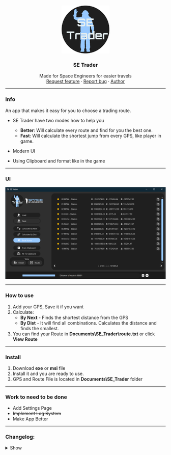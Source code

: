 <p align="center">
  <img src="src/main/resources/se_trader_logo.png" alt="SE_Trader Logo" width="150" height="150">
</p>

<h3 align="center">SE Trader</h3>

<p align="center">
  Made for Space Engineers for easier travels
  <br>
  <a href="https://github.com/sobotat/SE_Trader/issues">Request feature</a>  
  ·
  <a href="https://github.com/sobotat/SE_Trader/issues">Report bug</a>
  ·
  <a href="https://github.com/sobotat">Author</a>
</p>

---

### Info

An app that makes it easy for you to choose a trading route. 


* SE Trader have two modes how to help you
  - **Better**: Will calculate every route and find for you the best one.
  - **Fast**:   Will calculate the shortest jump from every GPS, like player in game.

* Modern UI
* Using Clipboard and format like in the game

---

### UI
![UI](src/main/resources/art/se_trader_1.2.png)

---
### How to use

1. Add your GPS, Save it if you want
2. Calculate:
   - **By Next** - Finds the shortest distance from the GPS
   - **By Dist** - It will find all combinations. Calculates the distance and finds the smallest.
3. You can find your Route in **Documents\SE_Trader\route.txt** or click **View Route**


---

### Install
1. Download **exe** or **msi** file
2. Install it and you are ready to use.
3. GPS and Route File is located in **Documents\SE_Trader** folder

---

### Work to need to be done

   - Add Settings Page
   - ~~Implement Log System~~
   - Make App Better

---

### Changelog:
<details>    
<summary>Show</summary>

    - v0.0
      - Working load and save of GPS
      - Distance to other GPS
      - Closest GPS
      - Load GPS on startup
    - v1.0
      - Working finding shortest Route
         - By Distance
         - By Jump
      - Added option to go back to home
    - v1.1
      - Design OverHaul
      - Fixed threats run after cloasing application
      - Added new Icon
      - Added GPS autosave after cloasing application
    - v1.1.1
      - Improve Buttons design
      - Added Reworked Table
    - v1.1.2
      - Improve Texts of X,Y,Z Table
      - Added Remove Btn to table
      - Added Clipboard to Enter And Copy Button
      - Improve output from Calculate Entire route now outputing every 2 sec
      - Fixed Icon on header
      - Locked Resizing aplication
    - v1.1.3
      - Removed remove button
      - Fixed remove button on the items
      - Added Copy all to the clipboard
      - Improve position of buttons
      - Fixed bug with not able to clean list
      - Added automatic show of route after calculating route
      - Added enter button next to textfield
      - Changed backHome checkbox
      - Changed Enter button to From Clipboard
    - v1.1.4
      - Massive optimization in calculating      
      - Increase RAM to 4GB
      - Added Stop button
      - Fixed bug with not responding on calculate by dist
      - Fixed Calculate by Dist was returning wrong route
      - Improve design of wrong input from files
      - Change output timer to 0,5sec
      - Fixed bug not reseting min distance
    - v1.2
      - Implemented Logging System
      - Added Settings File
      - Added Home Button, implemented into route calculation and fixed
      - Added options to browse routes
      - Added button to open application folder
      - Redesigned the app to change the size of the window.
      - Implemented saving window size on save.
      - Enabled the ability to resize the window.
      - Fixed app icon in title bar
      - Button design reworked
      - Calculation Optimalization



</details>

